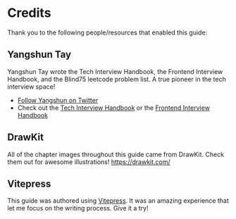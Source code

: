 # Credits

Thank you to the following people/resources that enabled this guide:

## Yangshun Tay

Yangshun Tay wrote the Tech Interview Handbook, the Frontend Interview Handbook, and the Blind75 leetcode problem list. A true pioneer in the tech interview space!

- [Follow Yangshun on Twitter](https://twitter.com/yangshunz)
- Check out the [Tech Interview Handbook](https://www.techinterviewhandbook.org/) or the [Frontend Interview Handbook](https://frontendinterviewhandbook.com/)

## DrawKit

All of the chapter images throughout this guide came from DrawKit. Check them out for awesome illustrations! https://drawkit.com/

## Vitepress

This guide was authored using [Vitepress](https://vitepress.vuejs.org/). It was an amazing experience that let me focus on the writing process. Give it a try!

<foot />
